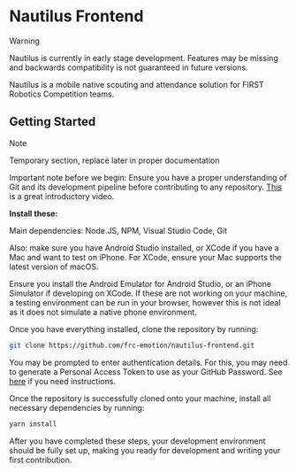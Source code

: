 # Nautilus Frontend

> [!WARNING]
> Nautilus is currently in early stage development. Features may be missing and backwards compatibility is not guaranteed in future versions.

Nautilus is a mobile native scouting and attendance solution for FIRST Robotics Competition teams.

## Getting Started

> [!NOTE]
> Temporary section, replace later in proper documentation

Important note before we begin: Ensure you have a proper understanding of Git and its development pipeline before contributing to any repository. [This](https://www.youtube.com/watch?v=hwP7WQkmECE) is a great introductory video.

**Install these:**

Main dependencies: Node.JS, NPM, Visual Studio Code, Git

Also: make sure you have Android Studio installed, or XCode if you have a Mac and want to test on iPhone. For XCode, ensure your Mac supports the latest version of macOS.

Ensure you install the Android Emulator for Android Studio, or an iPhone Simulator if developing on XCode. If these are not working on your machine, a testing environment can be run in your browser, however this is not ideal as it does not simulate a native phone environment.

Once you have everything installed, clone the repository by running:

```sh
git clone https://github.com/frc-emotion/nautilus-frontend.git
```

You may be prompted to enter authentication details. For this, you may need to generate a Personal Access Token to use as your GitHub Password. See [here](https://docs.github.com/en/authentication/keeping-your-account-and-data-secure/managing-your-personal-access-tokens#creating-a-personal-access-token-classic) if you need instructions.

Once the repository is successfully cloned onto your machine, install all necessary dependencies by running:

```sh
yarn install
```

After you have completed these steps, your development environment should be fully set up, making you ready for development and writing your first contribution.
